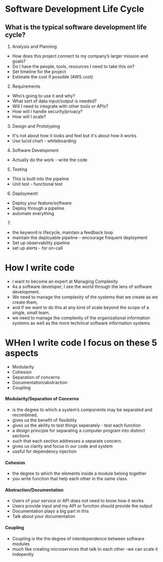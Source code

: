 # Software Development Life Cycle 

## What is the typical software development life cycle?

1. Analysis and Planning
- How does this project connect to my company’s larger mission and goals?
- Do I have the people, tools, resources I need to take this on?
- Set timeline for the project
- Estimate the cost if possible (AWS cost)

2. Requirements
- Who’s going to use it and why?
- What sort of data input/output is needed?
- Will I need to integrate with other tools or APIs?
- How will I handle security/privacy?
- How will I scale?

3. Design and Prototyping
- It's not about how it looks and feel but it's about how it works
- Use lucid chart - whiteboarding

4. Software Development
- Actually do the work - write the code 

5. Testing
- This is built into the pipeline
- Unit test - functional test

6. Deployment!
- Deploy your feature/software
- Deploy through a pipeline
- automate everything

7.  
- the keyword is lifecycle, maintain a feedback loop
- maintain the deployable pipeline - encourage frequent deployment
- Set up observability pipeline
- set up alerts - for on-call

# How I write code
- I want to become an expert at Managing Complexity
- As a software developer, I see the world through the lens of software development. 
- We need to manage the complexity of the systems that we create as we create them, 
- and if we want to do this at any kind of scale beyond the scope of a single, small team, 
- we need to manage the complexity of the organizational information systems as well as the more technical software information systems

# WHen I write code I focus on these 5 aspects

- Modularity
- Cohesion
- Separation of concerns
- Documentation/abstraction
- Coupling

#### Modularity/Separation of Concerns
- is the degree to which a system’s components may be separated and recombined, 
- gives us the benefit of flexibility
- gives us the ability to test things seperately - test each function
- a design principle for separating a computer program into distinct sections 
- such that each section addresses a separate concern.
- gives us clarity and focus in our code and system
- useful for  dependency injection

#### Cohesion
- the degree to which the elements inside a module belong together
- you write function that help each other in the same class


#### Abstraction/Documentation
- Users of your service or API does not need to know how it works
- Users provide input and my API or function should provide the output
- Documentation plays a big part in this
- Talk about your documentation

#### Coupling
- Coupling is the the degree of interdependence between software modules
- much like creating microservices that talk to each other 
-we can scale it indepently 